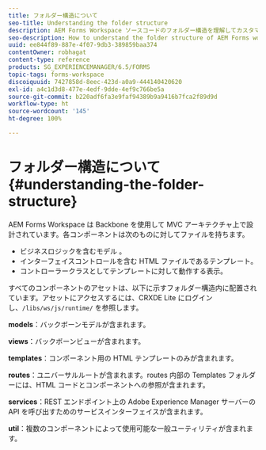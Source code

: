 ```yaml
---
title: フォルダー構造について
seo-title: Understanding the folder structure
description: AEM Forms Workspace ソースコードのフォルダー構造を理解してカスタマイズする方法。
seo-description: How to understand the folder structure of AEM Forms workspace source code to customize.
uuid: ee844f89-887e-4f07-9db3-389859baa374
contentOwner: robhagat
content-type: reference
products: SG_EXPERIENCEMANAGER/6.5/FORMS
topic-tags: forms-workspace
discoiquuid: 7427858d-8eec-423d-a0a9-444140420620
exl-id: a4c1d3d8-477e-4edf-9dde-4ef9c766be5a
source-git-commit: b220adf6fa3e9faf94389b9a9416b7fca2f89d9d
workflow-type: ht
source-wordcount: '145'
ht-degree: 100%

---
```


# フォルダー構造について {#understanding-the-folder-structure}

AEM Forms Workspace は Backbone を使用して MVC アーキテクチャ上で設計されています。各コンポーネントは次のものに対してファイルを持ちます。

* ビジネスロジックを含むモデル 。
* インターフェイスコントロールを含む HTML ファイルであるテンプレート。
* コントローラークラスとしてテンプレートに対して動作する表示。

すべてのコンポーネントのアセットは、以下に示すフォルダー構造内に配置されています。アセットにアクセスするには、CRXDE Lite にログインし、`/libs/ws/js/runtime/` を参照します。

**models**：バックボーンモデルが含まれます。

**views**：バックボーンビューが含まれます。

**templates**：コンポーネント用の HTML テンプレートのみが含まれます。

**routes**：ユニバーサルルートが含まれます。routes 内部の Templates フォルダーには、HTML コードとコンポーネントへの参照が含まれます。

**services**：REST エンドポイント上の Adobe Experience Manager サーバーの API を呼び出すためのサービスインターフェイスが含まれます。

**util**：複数のコンポーネントによって使用可能な一般ユーティリティが含まれます。
